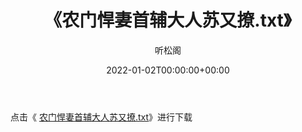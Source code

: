 ﻿---
title:  《农门悍妻首辅大人苏又撩.txt》
date:   2022-01-02T00:00:00+00:00
author: 听松阁
layout: post
permalink: /农门悍妻首辅大人苏又撩/
categories: 小说
tags: [小说]
---

点击《 [农门悍妻首辅大人苏又撩.txt](http://img.660000.xyz/bookstukust/book/bntxt/10/农门悍妻首辅大人苏又撩.txt)》进行下载